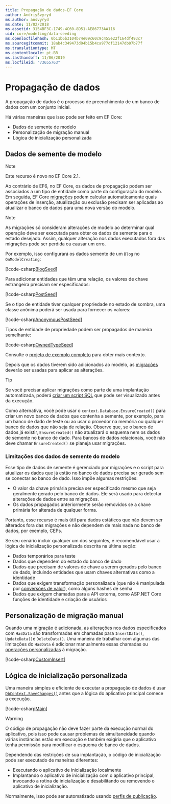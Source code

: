 ```yaml
---
title: Propagação de dados-EF Core
author: AndriySvyryd
ms.author: ansvyryd
ms.date: 11/02/2018
ms.assetid: 3154BF3C-1749-4C60-8D51-AE86773AA116
uid: core/modeling/data-seeding
ms.openlocfilehash: 0b11b6b3104b74e09c60c9c455e22f164df493c7
ms.sourcegitcommit: 18ab4c349473d94b15b4ca977df12147db07b77f
ms.translationtype: MT
ms.contentlocale: pt-BR
ms.lasthandoff: 11/06/2019
ms.locfileid: "73655763"
---
```

# <a name="data-seeding"></a>Propagação de dados

A propagação de dados é o processo de preenchimento de um banco de dados com um conjunto inicial.

Há várias maneiras que isso pode ser feito em EF Core:

* Dados de semente de modelo
* Personalização de migração manual
* Lógica de inicialização personalizada

## <a name="model-seed-data"></a>Dados de semente de modelo

> [!NOTE]
> Este recurso é novo no EF Core 2.1.

Ao contrário de EF6, no EF Core, os dados de propagação podem ser associados a um tipo de entidade como parte da configuração do modelo. Em seguida, EF Core [migrações](xref:core/managing-schemas/migrations/index) podem calcular automaticamente quais operações de inserção, atualização ou exclusão precisam ser aplicadas ao atualizar o banco de dados para uma nova versão do modelo.

> [!NOTE]
> As migrações só consideram alterações de modelo ao determinar qual operação deve ser executada para obter os dados de semente para o estado desejado. Assim, qualquer alteração nos dados executados fora das migrações pode ser perdida ou causar um erro.

Por exemplo, isso configurará os dados semente de um `Blog` no `OnModelCreating`:

[!code-csharp[BlogSeed](../../../samples/core/Modeling/DataSeeding/DataSeedingContext.cs?name=BlogSeed)]

Para adicionar entidades que têm uma relação, os valores de chave estrangeira precisam ser especificados:

[!code-csharp[PostSeed](../../../samples/core/Modeling/DataSeeding/DataSeedingContext.cs?name=PostSeed)]

Se o tipo de entidade tiver qualquer propriedade no estado de sombra, uma classe anônima poderá ser usada para fornecer os valores:

[!code-csharp[AnonymousPostSeed](../../../samples/core/Modeling/DataSeeding/DataSeedingContext.cs?name=AnonymousPostSeed)]

Tipos de entidade de propriedade podem ser propagados de maneira semelhante:

[!code-csharp[OwnedTypeSeed](../../../samples/core/Modeling/DataSeeding/DataSeedingContext.cs?name=OwnedTypeSeed)]

Consulte o [projeto de exemplo completo](https://github.com/aspnet/EntityFramework.Docs/tree/master/samples/core/Modeling/DataSeeding) para obter mais contexto.

Depois que os dados tiverem sido adicionados ao modelo, as [migrações](xref:core/managing-schemas/migrations/index) deverão ser usadas para aplicar as alterações.

> [!TIP]
> Se você precisar aplicar migrações como parte de uma implantação automatizada, poderá [criar um script SQL](xref:core/managing-schemas/migrations/index#generate-sql-scripts) que pode ser visualizado antes da execução.

Como alternativa, você pode usar o `context.Database.EnsureCreated()` para criar um novo banco de dados que contenha a semente, por exemplo, para um banco de dado de teste ou ao usar o provedor na memória ou qualquer banco de dados que não seja de relação. Observe que, se o banco de dados já existir, `EnsureCreated()` não atualizará o esquema nem os dados de semente no banco de dado. Para bancos de dados relacionais, você não deve chamar `EnsureCreated()` se planeja usar migrações.

### <a name="limitations-of-model-seed-data"></a>Limitações dos dados de semente do modelo

Esse tipo de dados de semente é gerenciado por migrações e o script para atualizar os dados que já estão no banco de dados precisa ser gerado sem se conectar ao banco de dado. Isso impõe algumas restrições:

* O valor da chave primária precisa ser especificado mesmo que seja geralmente gerado pelo banco de dados. Ele será usado para detectar alterações de dados entre as migrações.
* Os dados propagados anteriormente serão removidos se a chave primária for alterada de qualquer forma.

Portanto, esse recurso é mais útil para dados estáticos que não devem ser alterados fora das migrações e não dependem de mais nada no banco de dados, por exemplo, CEPs.

Se seu cenário incluir qualquer um dos seguintes, é recomendável usar a lógica de inicialização personalizada descrita na última seção:

* Dados temporários para teste
* Dados que dependem do estado do banco de dado
* Dados que precisam de valores de chave a serem gerados pelo banco de dado, incluindo entidades que usam chaves alternativas como a identidade
* Dados que exigem transformação personalizada (que não é manipulada por [conversões de valor](xref:core/modeling/value-conversions)), como alguns hashes de senha
* Dados que exigem chamadas para a API externa, como ASP.NET Core funções de identidade e criação de usuários

## <a name="manual-migration-customization"></a>Personalização de migração manual

Quando uma migração é adicionada, as alterações nos dados especificados com `HasData` são transformadas em chamadas para `InsertData()`, `UpdateData()`e `DeleteData()`. Uma maneira de trabalhar com algumas das limitações do `HasData` é adicionar manualmente essas chamadas ou [operações personalizadas](xref:core/managing-schemas/migrations/operations) à migração.

[!code-csharp[CustomInsert](../../../samples/core/Modeling/DataSeeding/Migrations/20181102235626_Initial.cs?name=CustomInsert)]

## <a name="custom-initialization-logic"></a>Lógica de inicialização personalizada

Uma maneira simples e eficiente de executar a propagação de dados é usar [`DbContext.SaveChanges()`](xref:core/saving/index) antes que a lógica do aplicativo principal comece a execução.

[!code-csharp[Main](../../../samples/core/Modeling/DataSeeding/Program.cs?name=CustomSeeding)]

> [!WARNING]
> O código de propagação não deve fazer parte da execução normal do aplicativo, pois isso pode causar problemas de simultaneidade quando várias instâncias estão em execução e também exigiria que o aplicativo tenha permissão para modificar o esquema de banco de dados.

Dependendo das restrições de sua implantação, o código de inicialização pode ser executado de maneiras diferentes:

* Executando o aplicativo de inicialização localmente
* Implantando o aplicativo de inicialização com o aplicativo principal, invocando a rotina de inicialização e desabilitando ou removendo o aplicativo de inicialização.

Normalmente, isso pode ser automatizado usando [perfis de publicação](/aspnet/core/host-and-deploy/visual-studio-publish-profiles).
